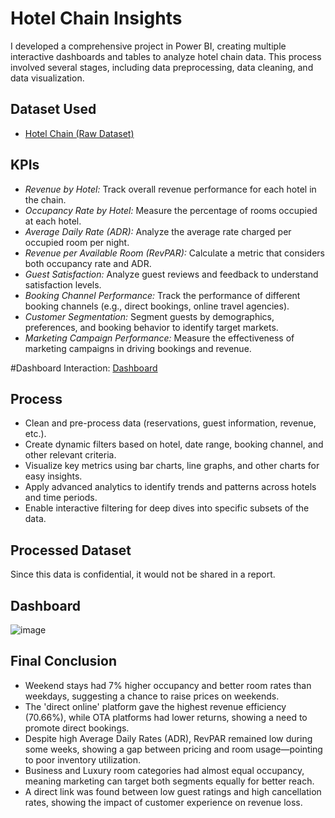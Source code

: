 # Hotel Chain Insights

I developed a comprehensive project in Power BI, creating multiple interactive dashboards and tables to analyze hotel chain data. This process involved several stages, including data preprocessing, data cleaning, and data visualization.

## Dataset Used

- <a href="https://github.com/shreya-insights/Hotel-Performance-Insights/blob/main/input-files-1.zip">Hotel Chain (Raw Dataset)</a>

## KPIs

* *Revenue by Hotel:* Track overall revenue performance for each hotel in the chain.
* *Occupancy Rate by Hotel:* Measure the percentage of rooms occupied at each hotel.
* *Average Daily Rate (ADR):*  Analyze the average rate charged per occupied room per night.
* *Revenue per Available Room (RevPAR):*  Calculate a metric that considers both occupancy rate and ADR.
* *Guest Satisfaction:* Analyze guest reviews and feedback to understand satisfaction levels.
* *Booking Channel Performance:* Track the performance of different booking channels (e.g., direct bookings, online travel agencies).
* *Customer Segmentation:* Segment guests by demographics, preferences, and booking behavior to identify target markets.
* *Marketing Campaign Performance:* Measure the effectiveness of marketing campaigns in driving bookings and revenue.

#Dashboard Interaction:  <a href="https://github.com/shreya-insights/Hotel-Performance-Insights/blob/main/hotel_analysis_dashboard.pbix">Dashboard</a>

## Process

* Clean and pre-process data (reservations, guest information, revenue, etc.).
* Create dynamic filters based on hotel, date range, booking channel, and other relevant criteria.
* Visualize key metrics using bar charts, line graphs, and other charts for easy insights.
* Apply advanced analytics to identify trends and patterns across hotels and time periods.
* Enable interactive filtering for deep dives into specific subsets of the data.

## Processed Dataset

Since this data is confidential, it would not be shared in a report.

## Dashboard

![image](https://github.com/user-attachments/assets/35b5d90a-204a-413a-a037-5352b18288b6)

## Final Conclusion

* Weekend stays had 7% higher occupancy and better room rates than weekdays, suggesting a chance to raise prices on weekends.
* The 'direct online' platform gave the highest revenue efficiency (70.66%), while OTA platforms had lower returns, showing a need to promote direct bookings.
* Despite high Average Daily Rates (ADR), RevPAR remained low during some weeks, showing a gap between pricing and room usage—pointing to poor inventory utilization.
* Business and Luxury room categories had almost equal occupancy, meaning marketing can target both segments equally for better reach.
* A direct link was found between low guest ratings and high cancellation rates, showing the impact of customer experience on revenue loss.


